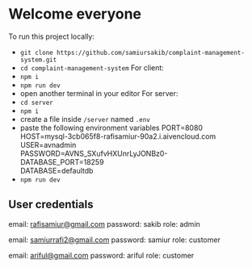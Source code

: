 # Welcome everyone

To run this project locally:
* `git clone https://github.com/samiursakib/complaint-management-system.git`
* `cd complaint-management-system`
For client: 
* `npm i`
* `npm run dev`
* open another terminal in your editor
For server:
* `cd server`
* `npm i`
* create a file inside `/server` named `.env`
* paste the following environment variables
  PORT=8080  
  HOST=mysql-3cb065f8-rafisamiur-90a2.i.aivencloud.com  
  USER=avnadmin  
  PASSWORD=AVNS_SXufvHXUnrLyJONBz0-  
  DATABASE_PORT=18259  
  DATABASE=defaultdb  
* `npm run dev`

## User credentials
email: rafisamiur@gmail.com
password: sakib
role: admin

email: samiurrafi2@gmail.com
password: samiur
role: customer

email: ariful@gmail.com
password: ariful
role: customer
